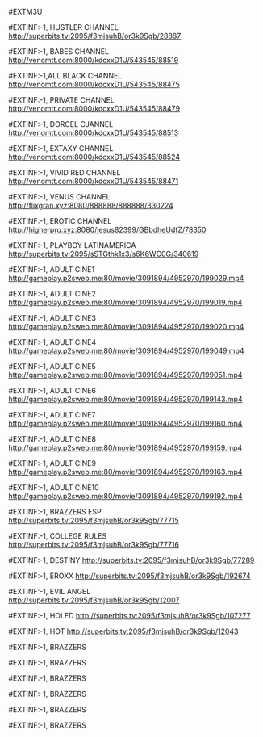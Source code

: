 #EXTM3U 

#EXTINF:-1,  HUSTLER CHANNEL
http://superbits.tv:2095/f3mjsuhB/or3k9Sgb/28887

#EXTINF:-1,  BABES CHANNEL
http://venomtt.com:8000/kdcxxD1U/543545/88519

#EXTINF:-1,ALL BLACK CHANNEL
http://venomtt.com:8000/kdcxxD1U/543545/88475


#EXTINF:-1,  PRIVATE CHANNEL
http://venomtt.com:8000/kdcxxD1U/543545/88479

#EXTINF:-1,   DORCEL CJANNEL
http://venomtt.com:8000/kdcxxD1U/543545/88513

#EXTINF:-1, EXTAXY CHANNEL
http://venomtt.com:8000/kdcxxD1U/543545/88524

#EXTINF:-1, VIVID RED CHANNEL
http://venomtt.com:8000/kdcxxD1U/543545/88471

#EXTINF:-1,  VENUS CHANNEL
http://flixgran.xyz:8080/888888/888888/330224

#EXTINF:-1,  EROTIC CHANNEL
http://higherpro.xyz:8080/jesus82399/GBbdheUdfZ/78350

#EXTINF:-1,  PLAYBOY LATINAMERICA
http://superbits.tv:2095/sSTGthk1x3/s6K6WC0G/340619

#EXTINF:-1, ADULT CINE1
http://gameplay.p2sweb.me:80/movie/3091894/4952970/199029.mp4

#EXTINF:-1, ADULT CINE2
http://gameplay.p2sweb.me:80/movie/3091894/4952970/199019.mp4

#EXTINF:-1, ADULT CINE3
http://gameplay.p2sweb.me:80/movie/3091894/4952970/199020.mp4

#EXTINF:-1, ADULT CINE4
http://gameplay.p2sweb.me:80/movie/3091894/4952970/199049.mp4

#EXTINF:-1, ADULT CINE5
http://gameplay.p2sweb.me:80/movie/3091894/4952970/199051.mp4

#EXTINF:-1, ADULT CINE6
http://gameplay.p2sweb.me:80/movie/3091894/4952970/199143.mp4

#EXTINF:-1, ADULT CINE7
http://gameplay.p2sweb.me:80/movie/3091894/4952970/199160.mp4

#EXTINF:-1, ADULT CINE8
http://gameplay.p2sweb.me:80/movie/3091894/4952970/199159.mp4

#EXTINF:-1, ADULT CINE9
http://gameplay.p2sweb.me:80/movie/3091894/4952970/199163.mp4

#EXTINF:-1, ADULT CINE10
http://gameplay.p2sweb.me:80/movie/3091894/4952970/199192.mp4

#EXTINF:-1, BRAZZERS ESP
http://superbits.tv:2095/f3mjsuhB/or3k9Sgb/77715

#EXTINF:-1, COLLEGE RULES
http://superbits.tv:2095/f3mjsuhB/or3k9Sgb/77716

#EXTINF:-1, DESTINY
http://superbits.tv:2095/f3mjsuhB/or3k9Sgb/77289

#EXTINF:-1, EROXX
http://superbits.tv:2095/f3mjsuhB/or3k9Sgb/192674

#EXTINF:-1, EVIL ANGEL
http://superbits.tv:2095/f3mjsuhB/or3k9Sgb/12007

#EXTINF:-1, HOLED
http://superbits.tv:2095/f3mjsuhB/or3k9Sgb/107277

#EXTINF:-1, HOT
http://superbits.tv:2095/f3mjsuhB/or3k9Sgb/12043

#EXTINF:-1, BRAZZERS

#EXTINF:-1, BRAZZERS

#EXTINF:-1, BRAZZERS

#EXTINF:-1, BRAZZERS

#EXTINF:-1, BRAZZERS

#EXTINF:-1, BRAZZERS


















